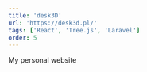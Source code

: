 ```yaml
---
title: 'desk3D'
url: 'https://desk3d.pl/'
tags: ['React', 'Tree.js', 'Laravel']
order: 5
---
```


My personal website
